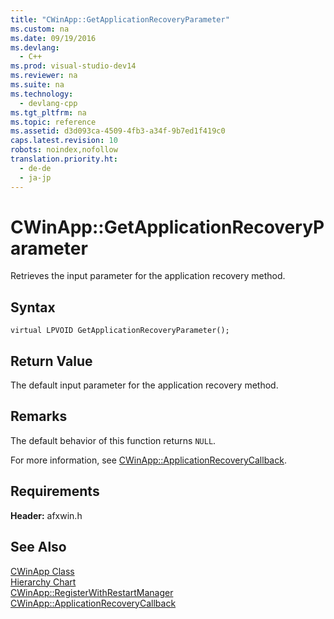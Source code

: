 ```yaml
---
title: "CWinApp::GetApplicationRecoveryParameter"
ms.custom: na
ms.date: 09/19/2016
ms.devlang: 
  - C++
ms.prod: visual-studio-dev14
ms.reviewer: na
ms.suite: na
ms.technology: 
  - devlang-cpp
ms.tgt_pltfrm: na
ms.topic: reference
ms.assetid: d3d093ca-4509-4fb3-a34f-9b7ed1f419c0
caps.latest.revision: 10
robots: noindex,nofollow
translation.priority.ht: 
  - de-de
  - ja-jp
---
```

# CWinApp::GetApplicationRecoveryParameter
Retrieves the input parameter for the application recovery method.  
  
## Syntax  
  
```  
virtual LPVOID GetApplicationRecoveryParameter();  
```  
  
## Return Value  
 The default input parameter for the application recovery method.  
  
## Remarks  
 The default behavior of this function returns `NULL`.  
  
 For more information, see [CWinApp::ApplicationRecoveryCallback](../vs140/CWinApp--ApplicationRecoveryCallback.md).  
  
## Requirements  
 **Header:** afxwin.h  
  
## See Also  
 [CWinApp Class](../vs140/CWinApp-Class.md)   
 [Hierarchy Chart](../vs140/Hierarchy-Chart.md)   
 [CWinApp::RegisterWithRestartManager](../vs140/CWinApp--RegisterWithRestartManager.md)   
 [CWinApp::ApplicationRecoveryCallback](../vs140/CWinApp--ApplicationRecoveryCallback.md)